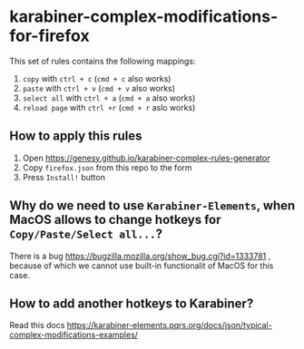 # karabiner-complex-modifications-for-firefox

This set of rules contains the following mappings:
1. `copy` with `ctrl + c` (`cmd + c` also works)
2. `paste` with `ctrl + v` (`cmd + v` also works)
3. `select all` with `ctrl + a` (`cmd + a` also works)
4. `reload page` with `ctrl +r` (`cmd + r` aslo works)

## How to apply this rules
1. Open https://genesy.github.io/karabiner-complex-rules-generator
2. Copy `firefox.json` from this repo to the form 
3. Press `Install!` button

## Why do we need to use `Karabiner-Elements`, when MacOS allows to change hotkeys for `Copy/Paste/Select all...`? 
There is a bug https://bugzilla.mozilla.org/show_bug.cgi?id=1333781 , because of which we cannot use built-in functionalit of MacOS for this case. 

## How to add another hotkeys to Karabiner?
Read this docs https://karabiner-elements.pqrs.org/docs/json/typical-complex-modifications-examples/
